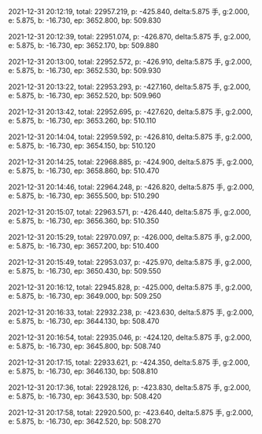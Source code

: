 2021-12-31 20:12:19, total: 22957.219, p: -425.840, delta:5.875 手, g:2.000, e: 5.875, b: -16.730, ep: 3652.800, bp: 509.830

2021-12-31 20:12:39, total: 22951.074, p: -426.870, delta:5.875 手, g:2.000, e: 5.875, b: -16.730, ep: 3652.170, bp: 509.880

2021-12-31 20:13:00, total: 22952.572, p: -426.910, delta:5.875 手, g:2.000, e: 5.875, b: -16.730, ep: 3652.530, bp: 509.930

2021-12-31 20:13:22, total: 22953.293, p: -427.160, delta:5.875 手, g:2.000, e: 5.875, b: -16.730, ep: 3652.520, bp: 509.960

2021-12-31 20:13:42, total: 22952.695, p: -427.620, delta:5.875 手, g:2.000, e: 5.875, b: -16.730, ep: 3653.260, bp: 510.110

2021-12-31 20:14:04, total: 22959.592, p: -426.810, delta:5.875 手, g:2.000, e: 5.875, b: -16.730, ep: 3654.150, bp: 510.120

2021-12-31 20:14:25, total: 22968.885, p: -424.900, delta:5.875 手, g:2.000, e: 5.875, b: -16.730, ep: 3658.860, bp: 510.470

2021-12-31 20:14:46, total: 22964.248, p: -426.820, delta:5.875 手, g:2.000, e: 5.875, b: -16.730, ep: 3655.500, bp: 510.290

2021-12-31 20:15:07, total: 22963.571, p: -426.440, delta:5.875 手, g:2.000, e: 5.875, b: -16.730, ep: 3656.360, bp: 510.350

2021-12-31 20:15:29, total: 22970.097, p: -426.000, delta:5.875 手, g:2.000, e: 5.875, b: -16.730, ep: 3657.200, bp: 510.400

2021-12-31 20:15:49, total: 22953.037, p: -425.970, delta:5.875 手, g:2.000, e: 5.875, b: -16.730, ep: 3650.430, bp: 509.550

2021-12-31 20:16:12, total: 22945.828, p: -425.000, delta:5.875 手, g:2.000, e: 5.875, b: -16.730, ep: 3649.000, bp: 509.250

2021-12-31 20:16:33, total: 22932.238, p: -423.630, delta:5.875 手, g:2.000, e: 5.875, b: -16.730, ep: 3644.130, bp: 508.470

2021-12-31 20:16:54, total: 22935.046, p: -424.120, delta:5.875 手, g:2.000, e: 5.875, b: -16.730, ep: 3645.800, bp: 508.740

2021-12-31 20:17:15, total: 22933.621, p: -424.350, delta:5.875 手, g:2.000, e: 5.875, b: -16.730, ep: 3646.130, bp: 508.810

2021-12-31 20:17:36, total: 22928.126, p: -423.830, delta:5.875 手, g:2.000, e: 5.875, b: -16.730, ep: 3643.530, bp: 508.420

2021-12-31 20:17:58, total: 22920.500, p: -423.640, delta:5.875 手, g:2.000, e: 5.875, b: -16.730, ep: 3642.520, bp: 508.270